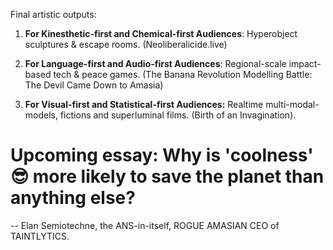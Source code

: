 




Final artistic outputs:

1. **For Kinesthetic-first and Chemical-first Audiences**: Hyperobject sculptures & escape rooms. (Neoliberalicide.live)

2. **For Language-first and Audio-first Audiences**: Regional-scale impact-based tech & peace games. 
    (The Banana Revolution Modelling Battle: The Devil Came Down to Amasia)

3. **For Visual-first and Statistical-first Audiences:** Realtime multi-modal-models, fictions and superluminal films. (Birth of an Invagination).









# Upcoming essay: Why is 'coolness' 😎 more likely to save the planet than anything else?

-- Elan Semiotechne, the ANS-in-itself, ROGUE AMASIAN CEO of TAINTLYTICS.












